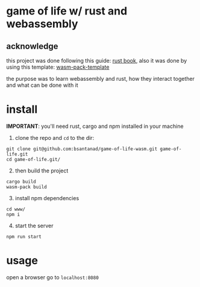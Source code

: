 # game of life w/ rust and webassembly

## acknowledge

this project was done following this guide: [rust book][guide], also
it was done by using this template: [wasm-pack-template][temp]

the purpose was to learn webassembly and rust, how they interact together
and what can be done with it

# install

**IMPORTANT**: you'll need rust, cargo and npm installed in your machine 

1. clone the repo and `cd` to the dir:
```
git clone git@github.com:bsantanad/game-of-life-wasm.git game-of-life.git
cd game-of-life.git/
```
2. then build the project
```
cargo build
wasm-pack build
```
3. install npm dependencies
```
cd www/
npm i
```
4. start the server
```
npm run start
```

# usage
open a browser go to `localhost:8080`

[guide]: https://rustwasm.github.io/book/introduction.html
[temp]: https://github.com/rustwasm/wasm-pack-template

